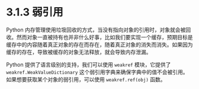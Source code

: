 # 3.1.3 弱引用

Python 内存管理使用垃圾回收的方式，当没有指向对象的引用时，对象就会被回收。然而对象一直被持有也并非什么好事，比如我们要实现一个缓存，预期目标是缓存中的内容随着真正对象的存在而存在，随着真正对象的消失而消失。如果因为缓存的存在，导致被缓存的对象无法释放，就会导致内存泄漏。

Python 提供了语言级别的支持，我们可以使用 `weakref` 模块，它提供了 `weakref.WeakValueDictionary` 这个弱引用字典来确保字典中的值不会被引用。如果想要获取某个对象的弱引用，可以使用 `weakref.ref(obj)` 函数。